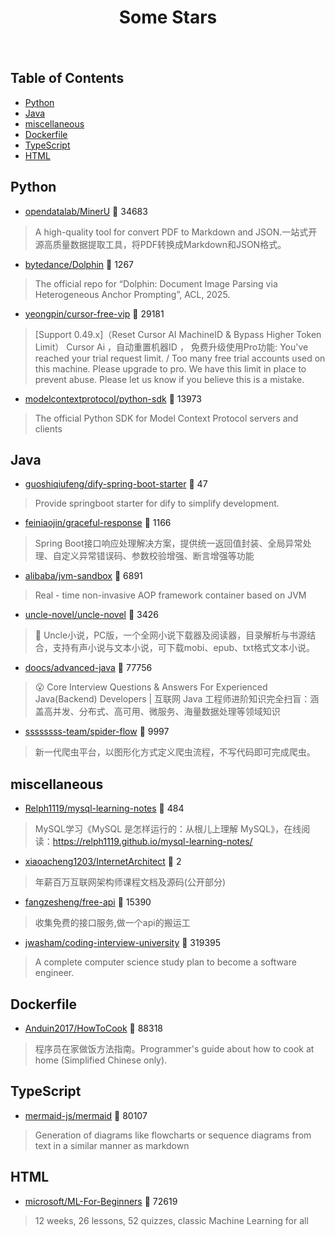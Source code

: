 <div align="center">

# Some Stars

<img src="https://cdn.jsdelivr.net/gh/eryajf/tu@main/img/image_20240420_214408.gif" width="800"  height="3">

</div><br>

## Table of Contents

*   [Python](#python)
*   [Java](#java)
*   [miscellaneous](#miscellaneous)
*   [Dockerfile](#dockerfile)
*   [TypeScript](#typescript)
*   [HTML](#html)

## Python

*   [opendatalab/MinerU](https://github.com/opendatalab/MinerU) 🌟 34683

> A high-quality tool for convert PDF to Markdown and JSON.一站式开源高质量数据提取工具，将PDF转换成Markdown和JSON格式。

*   [bytedance/Dolphin](https://github.com/bytedance/Dolphin) 🌟 1267

> The official repo for “Dolphin: Document Image Parsing via Heterogeneous Anchor Prompting”, ACL, 2025.

*   [yeongpin/cursor-free-vip](https://github.com/yeongpin/cursor-free-vip) 🌟 29181

> \[Support 0.49.x]（Reset Cursor AI MachineID & Bypass Higher Token Limit） Cursor Ai ，自动重置机器ID ， 免费升级使用Pro功能: You've reached your trial request limit. / Too many free trial accounts used on this machine. Please upgrade to pro. We have this limit in place to prevent abuse. Please let us know if you believe this is a mistake.

*   [modelcontextprotocol/python-sdk](https://github.com/modelcontextprotocol/python-sdk) 🌟 13973

> The official Python SDK for Model Context Protocol servers and clients

## Java

*   [guoshiqiufeng/dify-spring-boot-starter](https://github.com/guoshiqiufeng/dify-spring-boot-starter) 🌟 47

> Provide springboot starter for dify to simplify development.

*   [feiniaojin/graceful-response](https://github.com/feiniaojin/graceful-response) 🌟 1166

> Spring Boot接口响应处理解决方案，提供统一返回值封装、全局异常处理、自定义异常错误码、参数校验增强、断言增强等功能

*   [alibaba/jvm-sandbox](https://github.com/alibaba/jvm-sandbox) 🌟 6891

> Real - time non-invasive AOP framework container based on JVM

*   [uncle-novel/uncle-novel](https://github.com/uncle-novel/uncle-novel) 🌟 3426

> 📖 Uncle小说，PC版，一个全网小说下载器及阅读器，目录解析与书源结合，支持有声小说与文本小说，可下载mobi、epub、txt格式文本小说。

*   [doocs/advanced-java](https://github.com/doocs/advanced-java) 🌟 77756

> 😮 Core Interview Questions & Answers For Experienced Java(Backend) Developers | 互联网 Java 工程师进阶知识完全扫盲：涵盖高并发、分布式、高可用、微服务、海量数据处理等领域知识

*   [ssssssss-team/spider-flow](https://github.com/ssssssss-team/spider-flow) 🌟 9997

> 新一代爬虫平台，以图形化方式定义爬虫流程，不写代码即可完成爬虫。

## miscellaneous

*   [Relph1119/mysql-learning-notes](https://github.com/Relph1119/mysql-learning-notes) 🌟 484

> MySQL学习《MySQL 是怎样运行的：从根儿上理解 MySQL》，在线阅读：https://relph1119.github.io/mysql-learning-notes/

*   [xiaoacheng1203/InternetArchitect](https://github.com/xiaoacheng1203/InternetArchitect) 🌟 2

> 年薪百万互联网架构师课程文档及源码(公开部分)

*   [fangzesheng/free-api](https://github.com/fangzesheng/free-api) 🌟 15390

> 收集免费的接口服务,做一个api的搬运工

*   [jwasham/coding-interview-university](https://github.com/jwasham/coding-interview-university) 🌟 319395

> A complete computer science study plan to become a software engineer.

## Dockerfile

*   [Anduin2017/HowToCook](https://github.com/Anduin2017/HowToCook) 🌟 88318

> 程序员在家做饭方法指南。Programmer's guide about how to cook at home (Simplified Chinese only).

## TypeScript

*   [mermaid-js/mermaid](https://github.com/mermaid-js/mermaid) 🌟 80107

> Generation of diagrams like flowcharts or sequence diagrams from text in a similar manner as markdown

## HTML

*   [microsoft/ML-For-Beginners](https://github.com/microsoft/ML-For-Beginners) 🌟 72619

> 12 weeks, 26 lessons, 52 quizzes, classic Machine Learning for all
